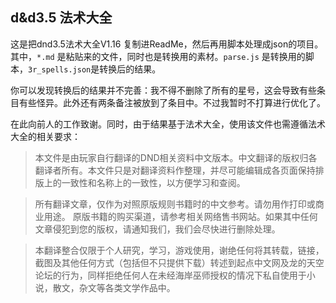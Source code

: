 ## d&d3.5 法术大全

这是把dnd3.5法术大全V1.16 复制进ReadMe，然后再用脚本处理成json的项目。其中，`*.md` 是粘贴来的文件，同时也是转换用的素材。`parse.js` 是转换用的脚本，`3r_spells.json`是转换后的结果。

你可以发现转换后的结果并不完善：我不得不删除了所有的星号，这会导致有些条目有些怪异。此外还有两条备注被放到了条目中。不过我暂时不打算进行优化了。

在此向前人的工作致谢。同时，由于结果基于法术大全，使用该文件也需遵循法术大全的相关要求：

> 本文件是由玩家自行翻译的DND相关资料中文版本。中文翻译的版权归各翻译者所有。本文件只是对翻译资料作整理，并尽可能编辑成各页面保持排版上的一致性和名称上的一致性，以方便学习和查阅。
 
> 所有翻译文章，仅作为对照原版规则书籍时的中文参考。请勿用作打印或商业用途。
原版书籍的购买渠道，请参考相关网络售书网站。如果其中任何文章侵犯到您的版权，请通知我们，我们会尽快进行删除处理。
 
> 本翻译整合仅限于个人研究，学习，游戏使用，谢绝任何将其转载，链接，截图及其他任何方式（包括但不只提供下载）转述到起点中文网及龙的天空论坛的行为，同样拒绝任何人在未经海岸巫师授权的情况下私自使用于小说，散文，杂文等各类文学作品中。